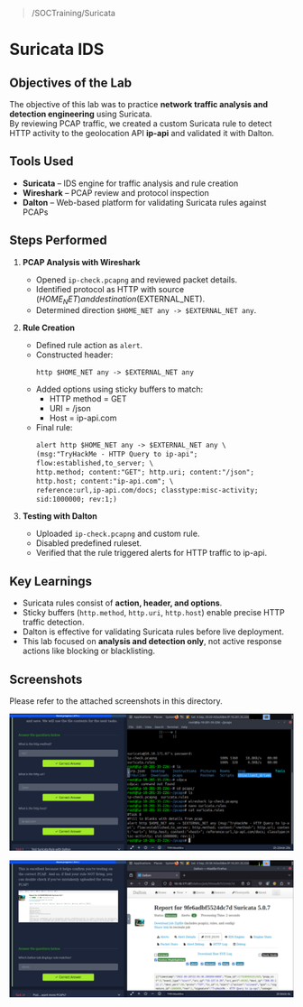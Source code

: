 > /SOCTraining/Suricata

# Suricata IDS

## Objectives of the Lab
The objective of this lab was to practice **network traffic analysis and detection engineering** using Suricata.  
By reviewing PCAP traffic, we created a custom Suricata rule to detect HTTP activity to the geolocation API **ip-api** and validated it with Dalton.  

## Tools Used
- **Suricata** – IDS engine for traffic analysis and rule creation  
- **Wireshark** – PCAP review and protocol inspection  
- **Dalton** – Web-based platform for validating Suricata rules against PCAPs  

## Steps Performed
1. **PCAP Analysis with Wireshark**  
   - Opened `ip-check.pcapng` and reviewed packet details.  
   - Identified protocol as HTTP with source ($HOME_NET) and destination ($EXTERNAL_NET).  
   - Determined direction `$HOME_NET any -> $EXTERNAL_NET any`.  

2. **Rule Creation**  
   - Defined rule action as `alert`.  
   - Constructed header:  
     ```
     http $HOME_NET any -> $EXTERNAL_NET any
     ```
   - Added options using sticky buffers to match:  
     - HTTP method = GET  
     - URI = /json  
     - Host = ip-api.com  
   - Final rule:  
     ```
     alert http $HOME_NET any -> $EXTERNAL_NET any \
     (msg:"TryHackMe - HTTP Query to ip-api"; flow:established,to_server; \
     http.method; content:"GET"; http.uri; content:"/json"; http.host; content:"ip-api.com"; \
     reference:url,ip-api.com/docs; classtype:misc-activity; sid:1000000; rev:1;)
     ```

3. **Testing with Dalton**  
   - Uploaded `ip-check.pcapng` and custom rule.  
   - Disabled predefined ruleset.  
   - Verified that the rule triggered alerts for HTTP traffic to ip-api.  

## Key Learnings
- Suricata rules consist of **action, header, and options**.  
- Sticky buffers (`http.method`, `http.uri`, `http.host`) enable precise HTTP traffic detection.  
- Dalton is effective for validating Suricata rules before live deployment.  
- This lab focused on **analysis and detection only**, not active response actions like blocking or blacklisting.  

## Screenshots
Please refer to the attached screenshots in this directory.

![](./Screenshot_20250907_002051.png)

![](./Screenshot_20250907_003813.png)